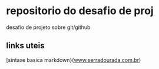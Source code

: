 # repositorio do desafio de proj
desafio de projeto sobre git/github

## links uteis
[sintaxe basica markdown}(www.serradourada.com.br)
